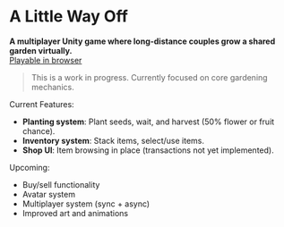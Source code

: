 # A Little Way Off 

**A multiplayer Unity game where long-distance couples grow a shared garden virtually.**  
[Playable in browser](https://syangx.itch.io/a-little-way-off)

> This is a work in progress. Currently focused on core gardening mechanics.

Current Features:
- **Planting system**: Plant seeds, wait, and harvest (50% flower or fruit chance).
- **Inventory system**: Stack items, select/use items.
- **Shop UI**: Item browsing in place (transactions not yet implemented).

Upcoming:
- Buy/sell functionality
- Avatar system
- Multiplayer system (sync + async)
- Improved art and animations
